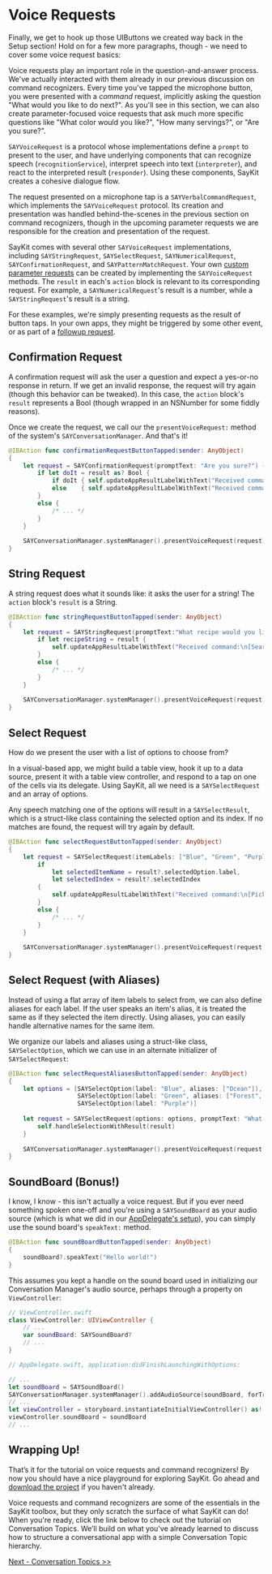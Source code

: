 # Voice Requests

Finally, we get to hook up those UIButtons we created way back in the Setup section! Hold on for a few more paragraphs, though - we need to cover some voice request basics:

Voice requests play an important role in the question-and-answer process. We've actually interacted with them already in our previous discussion on command recognizers. Every time you've tapped the microphone button, you were presented with a *command* request, implicitly asking the question "What would you like to do next?". As you'll see in this section, we can also create parameter-focused voice requests that ask much more specific questions like "What color would you like?", "How many servings?", or "Are you sure?".

`SAYVoiceRequest` is a protocol whose implementations define a `prompt` to present to the user, and have underlying components that can recognize speech (`recognitionService`), interpret speech into text (`interpreter`), and react to the interpreted result (`responder`). Using these components, SayKit creates a cohesive dialogue flow.

The request presented on a microphone tap is a `SAYVerbalCommandRequest`, which implements the `SAYVoiceRequest` protocol. Its creation and presentation was handled behind-the-scenes in the previous section on command recognizers, though in the upcoming parameter requests we are responsible for the creation and presentation of the request.

SayKit comes with several other `SAYVoiceRequest` implementations, including `SAYStringRequest`, `SAYSelectRequest`, `SAYNumericalRequest`, `SAYConfirmationRequest`, and `SAYPatternMatchRequest`. Your own [custom parameter requests](#) can be created by implementing the `SAYVoiceRequest` methods. The `result` in each's `action` block is relevant to its corresponding request. For example, a `SAYNumericalRequest`'s result is a number, while a `SAYStringRequest`'s result is a string.

For these examples, we're simply presenting requests as the result of button taps. In your own apps, they might be triggered by some other event, or as part of a [followup request](./02-command-recognizers.md#followup-requests).


## Confirmation Request

A confirmation request will ask the user a question and expect a yes-or-no response in return. If we get an invalid response, the request will try again (though this behavior can be tweaked). In this case, the `action` block's `result` represents a Bool (though wrapped in an NSNumber for some fiddly reasons).

Once we create the request, we call our the `presentVoiceRequest:` method of the system's `SAYConversationManager`. And that's it!

```swift
@IBAction func confirmationRequestButtonTapped(sender: AnyObject)
{
    let request = SAYConfirmationRequest(promptText: "Are you sure?") { result in
        if let doIt = result as? Bool {
            if doIt { self.updateAppResultLabelWithText("Received command:\n[Do it!]") }
            else    { self.updateAppResultLabelWithText("Received command:\n[Don't do it!]") }
        }
        else {
            /* ... */
        }
    }
    
    SAYConversationManager.systemManager().presentVoiceRequest(request)
}
```

## String Request

A string request does what it sounds like: it asks the user for a string! The `action` block's `result` is a String.

```swift
@IBAction func stringRequestButtonTapped(sender: AnyObject)
{
    let request = SAYStringRequest(promptText:"What recipe would you like to search for?") { result in
        if let recipeString = result {
            self.updateAppResultLabelWithText("Received command:\n[Search for \(recipeString)]")
        }
        else {
            /* ... */
        }
    }
    
    SAYConversationManager.systemManager().presentVoiceRequest(request)
}
```

## Select Request
How do we present the user with a list of options to choose from?

In a visual-based app, we might build a table view, hook it up to a data source, present it with a table view controller, and respond to a tap on one of the cells via its delegate. Using SayKit, all we need is a `SAYSelectRequest` and an array of options.

Any speech matching one of the options will result in a `SAYSelectResult`, which is a struct-like class containing the selected option and its index. If no matches are found, the request will try again by default.

```swift
@IBAction func selectRequestButtonTapped(sender: AnyObject)
{
    let request = SAYSelectRequest(itemLabels: ["Blue", "Green", "Purple"], promptText: "What color would you like?") { result in
        if
            let selectedItemName = result?.selectedOption.label,
            let selectedIndex = result?.selectedIndex
        {
            self.updateAppResultLabelWithText("Received command:\n[Pick color \(selectedItemName) at index \(selectedIndex)]")
        }
        else {
            /* ... */
        }
    }
    
    SAYConversationManager.systemManager().presentVoiceRequest(request)
}
```

## Select Request (with Aliases)

Instead of using a flat array of item labels to select from, we can also define aliases for each label. If the user speaks an item's alias, it is treated the same as if they selected the item directly. Using aliases, you can easily handle alternative names for the same item. 

We organize our labels and aliases using a struct-like class, `SAYSelectOption`, which we can use in an alternate initializer of `SAYSelectRequest`:

```swift
@IBAction func selectRequestAliasesButtonTapped(sender: AnyObject)
{
    let options = [SAYSelectOption(label: "Blue", aliases: ["Ocean"]),
                   SAYSelectOption(label: "Green", aliases: ["Forest", "Emerald"]),
                   SAYSelectOption(label: "Purple")]
    
    let request = SAYSelectRequest(options: options, promptText: "What color would you like?") { result in
        self.handleSelectionWithResult(result)
    }
    
    SAYConversationManager.systemManager().presentVoiceRequest(request)
}
```

## SoundBoard (Bonus!)

I know, I know - this isn't actually a voice request. But if you ever need something spoken one-off and you're using a `SAYSoundBoard` as your audio source (which is what we did in our [AppDelegate's setup](./01-setup.md#conversation-manager-setup)), you can simply use the sound board's `speakText:` method.

```swift
@IBAction func soundBoardButtonTapped(sender: AnyObject)
{
    soundBoard?.speakText("Hello world!")
}
```

This assumes you kept a handle on the sound board used in initializing our Conversation Manager's audio source, perhaps through a property on `ViewController`:

```swift
// ViewController.swift
class ViewController: UIViewController {
    // ...
    var soundBoard: SAYSoundBoard?
    // ...
}
```

```swift
// AppDelegate.swift, application:didFinishLaunchingWithOptions:

// ...
let soundBoard = SAYSoundBoard()
SAYConversationManager.systemManager().addAudioSource(soundBoard, forTrack:SAYAudioTrackMainIdentifier)
// ...
let viewController = storyboard.instantiateInitialViewController() as! ViewController
viewController.soundBoard = soundBoard
// ...
```

## Wrapping Up!

That’s it for the tutorial on voice requests and command recognizers! By now you should have a nice playground for exploring SayKit. Go ahead and [download the project](#) if you haven't already.

Voice requests and command recognizers are some of the essentials in the SayKit toolbox, but they only scratch the surface of what SayKit can do! When you're ready, click the link below to check out the tutorial on Conversation Topics. We’ll build on what you've already learned to discuss how to structure a conversational app with a simple Conversation Topic hierarchy.

[Next - Conversation Topics >>](./04-conversation-topics.md)